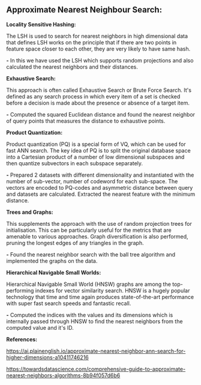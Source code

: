 ## Approximate Nearest Neighbour Search:

**Locality Sensitive Hashing:**

The LSH is used to search for nearest neighbors in high dimensional data that defines LSH works on the principle that if there are two points in feature space closer to each other, they are very likely to have same hash. 

**-** In this we have used the LSH which supports random projections and also calculated the nearest neighbors and their distances.

**Exhaustive Search:**

This approach is often called Exhaustive Search or Brute Force Search. It's defined as any search process in which every item of a set is checked before a decision is made about the presence or absence of a target item.

**-** Computed the squared Euclidean distance and found the nearest neighbor of query points that measures the distance to exhaustive points.

**Product Quantization:**

Product quantization (PQ) is a special form of VQ, which can be used for fast ANN search. The key idea of PQ is to split the original database space into a Cartesian product of a number of low dimensional subspaces and then quantize subvectors in each subspace separately.

**-** Prepared 2 datasets with different dimensionality and instantiated with the number of sub-vector, number of codeword for each sub-space. The vectors are encoded to PQ-codes and asymmetric distance between query and datasets are calculated. Extracted the nearest feature with the minimum distance.

**Trees and Graphs:**

This supplements the approach with the use of random projection trees for initialisation. This can be particularly useful for the metrics that are amenable to various approaches. Graph diversification is also performed, pruning the longest edges of any triangles in the graph.

**-** Found the nearest neighbor search with the ball tree algorithm and implemented the graphs on the data.

**Hierarchical Navigable Small Worlds:**

Hierarchical Navigable Small World (HNSW) graphs are among the top-performing indexes for vector similarity search. HNSW is a hugely popular technology that time and time again produces state-of-the-art performance with super fast search speeds and fantastic recall.

**-** Computed the indices with the values and its dimensions which is internally passed through HNSW to find the nearest neighbors from the computed value and it's ID.



**References:**

https://ai.plainenglish.io/approximate-nearest-neighbor-ann-search-for-higher-dimensions-a10411746216

https://towardsdatascience.com/comprehensive-guide-to-approximate-nearest-neighbors-algorithms-8b94f057d6b6

